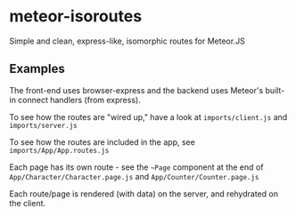 # meteor-isoroutes

Simple and clean, express-like, isomorphic routes for Meteor.JS

## Examples

The front-end uses browser-express and the backend uses Meteor's built-in connect handlers (from express).

To see how the routes are "wired up," have a look at `imports/client.js` and `imports/server.js`

To see how the routes are included in the app, see `imports/App/App.routes.js`

Each page has its own route - see the `~Page` component at the end of `App/Character/Character.page.js` and `App/Counter/Counter.page.js`

Each route/page is rendered (with data) on the server, and rehydrated on the client.
